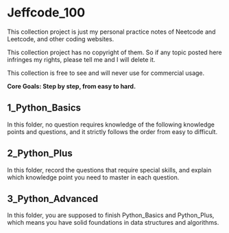 # Jeffcode_100

This collection project is just my personal practice notes of Neetcode and Leetcode, and other coding websites. 

This collection project has no copyright of them. So if any topic posted here infringes my rights, please tell me and I will delete it.

This collection is free to see and will never use for commercial usage.

**Core Goals: Step by step, from easy to hard.**

## 1_Python_Basics

In this folder, no question requires knowledge of the following knowledge points and questions, and it strictly follows the order from easy to difficult.

## 2_Python_Plus

In this folder, record the questions that require special skills, and explain which knowledge point you need to master in each question.

## 3_Python_Advanced

In this folder, you are supposed to finish Python_Basics and Python_Plus, which means you have solid foundations in data structures and algorithms.

